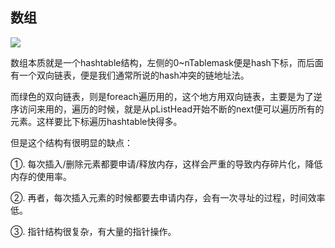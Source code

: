 ## 数组



![](http://upload-images.jianshu.io/upload_images/3012926-1f55932b7bdc86a6.png?imageMogr2/auto-orient/strip|imageView2/2/w/1240)



数组本质就是一个hashtable结构，左侧的0~nTablemask便是hash下标，而后面有一个双向链表，便是我们通常所说的hash冲突的链地址法。

而绿色的双向链表，则是foreach遍历用的，这个地方用双向链表，主要是为了逆序访问来用的，遍历的时候，就是从pListHead开始不断的next便可以遍历所有的元素。这样要比下标遍历hashtable快得多。

但是这个结构有很明显的缺点：

①. 每次插入/删除元素都要申请/释放内存，这样会严重的导致内存碎片化，降低内存的使用率。

②. 再者，每次插入元素的时候都要去申请内存，会有一次寻址的过程，时间效率低。

③. 指针结构很复杂，有大量的指针操作。

